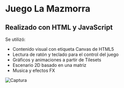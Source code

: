# Juego La Mazmorra
## Realizado con HTML y JavaScript

Se utilizó:
* Contenido visual con etiqueta Canvas de HTML5
* Lectura de ratón y teclado para el control del juego
* Gráficos y animaciones a partir de Tilesets
* Escenario 2D basado en una matriz
* Musica y efectos FX

![Captura](https://user-images.githubusercontent.com/54426004/94219395-21f1f300-febd-11ea-8c3f-520691cc52bf.JPG)
